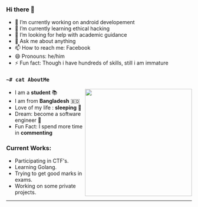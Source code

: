 ### Hi there 👋

- 🔭 I’m currently working on android developement
- 🌱 I’m currently learning  ethical hacking
- 🤔 I’m looking for help with academic guidance
- 💬 Ask me about anything
- 📫 How to reach me: Facebook
- 😄 Pronouns: he/him
- ⚡ Fun fact: Though i have hundreds of skills, still i am immature

### `~# cat AboutMe`
<a href="#"><img align="right" height=290 src="assets/tux.svg"></a>

- I am a **student** 📚
- I am from **Bangladesh** 🇧🇩 
- Love of my life : **sleeping** 🛌
- Dream: become a software engineer 💸
- Fun Fact: I spend more time in **commenting**

### Current Works:
- Participating in CTF's.
- Learning Golang.
- Trying to get good marks in exams.
- Working on some private projects.
<hr />
